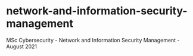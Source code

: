 # network-and-information-security-management
MSc Cybersecurity - Network and Information Security Management - August 2021
